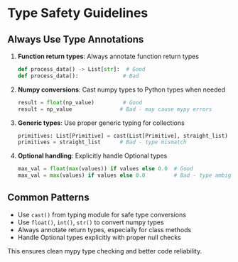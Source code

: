 # Type Safety Guidelines

## Always Use Type Annotations

1. **Function return types**: Always annotate function return types
   ```python
   def process_data() -> List[str]:  # Good
   def process_data():              # Bad
   ```

2. **Numpy conversions**: Cast numpy types to Python types when needed
   ```python
   result = float(np_value)         # Good
   result = np_value               # Bad - may cause mypy errors
   ```

3. **Generic types**: Use proper generic typing for collections
   ```python
   primitives: List[Primitive] = cast(List[Primitive], straight_list)  # Good
   primitives = straight_list      # Bad - type mismatch
   ```

4. **Optional handling**: Explicitly handle Optional types
   ```python
   max_val = float(max(values)) if values else 0.0  # Good
   max_val = max(values) if values else 0.0         # Bad - type ambiguity
   ```

## Common Patterns

- Use `cast()` from typing module for safe type conversions
- Use `float()`, `int()`, `str()` to convert numpy types
- Always annotate return types, especially for class methods
- Handle Optional types explicitly with proper null checks

This ensures clean mypy type checking and better code reliability.
